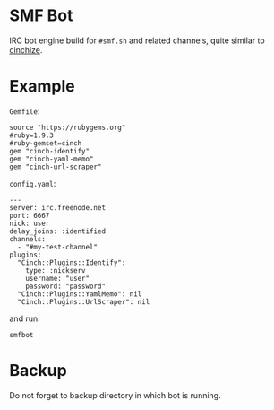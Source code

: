 # SMF Bot

IRC bot engine build for `#smf.sh` and related channels, quite similar to [cinchize](https://github.com/netfeed/cinchize).

# Example

`Gemfile`:

    source "https://rubygems.org"
    #ruby=1.9.3
    #ruby-gemset=cinch
    gem "cinch-identify"
    gem "cinch-yaml-memo"
    gem "cinch-url-scraper"

`config.yaml`:

    ---
    server: irc.freenode.net
    port: 6667
    nick: user
    delay_joins: :identified
    channels:
      - "#my-test-channel"
    plugins:
      "Cinch::Plugins::Identify":
        type: :nickserv
        username: "user"
        password: "password"
      "Cinch::Plugins::YamlMemo": nil
      "Cinch::Plugins::UrlScraper": nil

and run:

    smfbot

# Backup

Do not forget to backup directory in which bot is running.
